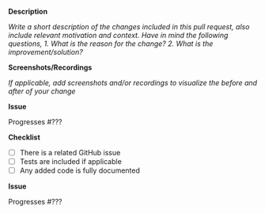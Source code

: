 <!--
Thanks for your contribution!

Please ensure that any applicable requirements below are satisfied before submitting this pull request. This will help ensure a quick and efficient review cycle.
-->

**Description**

_Write a short description of the changes included in this pull request, also include relevant motivation and context. Have in mind the following questions,_
_1. What is the reason for the change?_
_2. What is the improvement/solution?_

**Screenshots/Recordings**

_If applicable, add screenshots and/or recordings to visualize the before and after of your change_

**Issue**

Progresses #???

**Checklist**

* [ ] There is a related GitHub issue
* [ ] Tests are included if applicable
* [ ] Any added code is fully documented

**Issue**

Progresses #???
